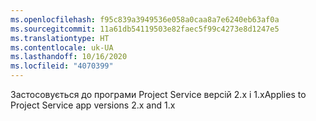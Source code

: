 ```yaml
---
ms.openlocfilehash: f95c839a3949536e058a0caa8a7e6240eb63af0a
ms.sourcegitcommit: 11a61db54119503e82faec5f99c4273e8d1247e5
ms.translationtype: HT
ms.contentlocale: uk-UA
ms.lasthandoff: 10/16/2020
ms.locfileid: "4070399"
---
```

<span data-ttu-id="6bd16-101">Застосовується до програми Project Service версій 2.x і 1.x</span><span class="sxs-lookup"><span data-stu-id="6bd16-101">Applies to Project Service app versions 2.x and 1.x</span></span>

